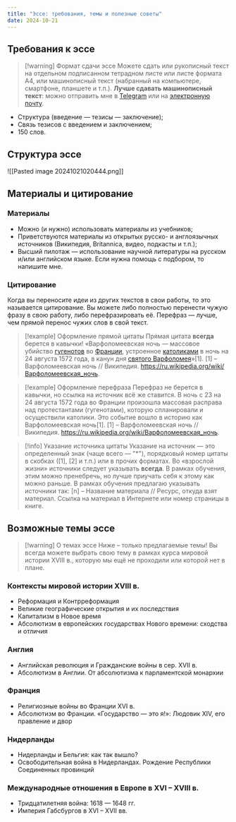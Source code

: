 ```yaml
---
title: "Эссе: требования, темы и полезные советы"
date: 2024-10-21
---
```

## Требования к эссе

> [!warning] Формат сдачи эссе
> Можете сдать или рукописный текст на отдельном подписанном тетрадном листе или листе формата А4, или машинописный текст (набранный на компьютере, смартфоне, планшете и т.п.).
> **Лучше сдавать машинописный текст**: можно отправить мне в [Telegram](t.me/daakhmerov) или на [электронную почту](d.akhmerov@eu.spb.ru).

- Структура (введение — тезисы — заключение);
- Связь тезисов с введением и заключением;
- 150 слов.
## Структура эссе
![[Pasted image 20241021020444.png]]
## Материалы и цитирование
### Материалы
- Можно (и нужно) использовать материалы из учебников;
- Приветствуются материалы из открытых русско- и англоязычных источников (Википедия, Britannica, видео, подкасты и т.п.);
- Высший пилотаж — использование научной литературы на русском и/или английском языке. Если нужна помощь с подбором, то напишите мне.
### Цитирование
Когда вы переносите идеи из других текстов в свои работы, то это называется цитирование. Вы можете либо полностью перенести чужую фразу в свою работу, либо перефразировать её. Перефраз — лучше, чем прямой перенос чужих слов в свой текст.
> [!example] Оформление прямой цитаты
> Прямая цитата **всегда** берется в кавычки! 
> «Варфоломеевская ночь — массовое убийство [гугенотов](https://ru.wikipedia.org/wiki/%D0%93%D1%83%D0%B3%D0%B5%D0%BD%D0%BE%D1%82%D1%8B "Гугеноты") во [Франции](https://ru.wikipedia.org/wiki/%D0%A4%D1%80%D0%B0%D0%BD%D1%86%D0%B8%D1%8F "Франция"), устроенное [католиками](https://ru.wikipedia.org/wiki/%D0%9A%D0%B0%D1%82%D0%BE%D0%BB%D0%B8%D0%BA "Католик") в ночь на 24 августа 1572 года, в канун дня [святого Варфоломея](https://ru.wikipedia.org/wiki/%D0%90%D0%BF%D0%BE%D1%81%D1%82%D0%BE%D0%BB_%D0%92%D0%B0%D1%80%D1%84%D0%BE%D0%BB%D0%BE%D0%BC%D0%B5%D0%B9 "Апостол Варфоломей")»[1].
> [1] – Варфоломеевская ночь // Википедия. https://ru.wikipedia.org/wiki/Варфоломеевская_ночь.

> [!example] Оформление перефраза
> Перефраз не берется в кавычки, но ссылка на источник всё же ставится. 
> В ночь с 23 на 24 августа 1572 года во Франции произошла массовая расправа над протестантами (гугенотами), которую спланировали и осуществили католики. Это событие вошло в историю как Варфоломеевская ночь[1].
> [1] – Варфоломеевская ночь // Википедия. https://ru.wikipedia.org/wiki/Варфоломеевская_ночь.

> [!info] Указание источника цитаты
> Указание на источник — это определенный знак (чаще всего — "\*"), порядковый номер цитаты в скобках ([1], [2] и т.п.) или в прочих форматах. 
> Во «взрослой жизни» источники следует указывать **всегда**. В рамках обучения, этим можно пренебречь, но лучше приучать себя к этому как можно раньше. 
> В рамках обучения предлагаю указывать источники так:
> [n] – Название материала // Ресурс, откуда взят материал. Ссылка на материал в Интернете или номер страницы в книге.

## Возможные темы эссе

> [!warning] О темах эссе
> Ниже – только предлагаемые темы! Вы всегда можете выбрать свою тему в рамках курса мировой истории XVIII в., которую мы ещё не проходили или которой нет в плане.
### Контексты мировой истории XVIII в.
- Реформация и Контрреформация
- Великие географические открытия и их последствия
- Капитализм в Новое время
- Абсолютизм в европейских государствах Нового времени: сходства и отличия
### Англия
- Английская революция и Гражданские войны в сер. XVII в.
- Абсолютизм в Англии. От абсолютизма к парламентской монархии
### Франция
- Религиозные войны во Франции XVI в.
- Абсолютизм во Франции. «Государство — это я!»: Людовик XIV, его правление и двор
### Нидерланды
- Нидерланды и Бельгия: как так вышло?
- Освободительная война в Нидерландах. Рождение Республики Соединенных провинций
### Международные отношения в Европе в XVI – XVIII в.
- Тридцатилетняя война: 1618 — 1648 гг.
- Империя Габсбургов в XVI – XVII вв. 